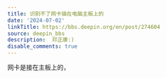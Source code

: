 ```yaml
---
title: 识别不了网卡插在电脑主板上的
date: '2024-07-02'
linkTitle: https://bbs.deepin.org/en/post/274604
source: deepin_bbs
description:  邓正康:) 
disable_comments: true
---
```

网卡是接在主板上的，
